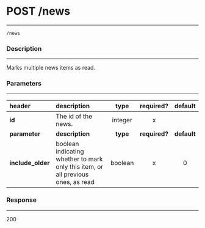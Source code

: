 # POST /news 
***
`/news`

### Description
***
Marks multiple news items as read.


### Parameters
***

|header| description| type |required? |default|
|:---------|:--------------|:----------:|:------------:|:------------:|
|**id**|The id of the news.|integer|x||
|**parameter**| **description**| **type** |**required?** |**default**|
|**include_older**|boolean indicating whether to mark only this item, or all previous ones, as read |boolean|x|0|


### Response
***

200